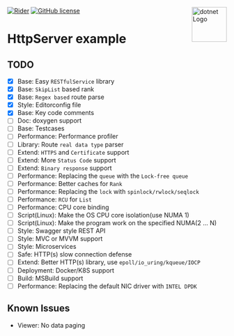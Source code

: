 <a href="https://dotnet.microsoft.com/en-us/"><img src="https://cdn4.iconfinder.com/data/icons/flat-colored-borderless-file-formats/256/file_format_48-1024.png" alt="dotnet Logo" width="80" height="80" align="right"></a>
[![Rider](https://img.shields.io/badge/IDE-Rider-1f425f.svg)](https://www.jetbrains.com/rider/)
[![GitHub license](https://img.shields.io/badge/license-BSD%202%20Clause-2e8b57.svg)](https://github.com/damon-kwok/csharp-httpserver-example/blob/main/LICENSE)

# HttpServer example

## TODO

- [x] Base: Easy `RESTfulService` library
- [x] Base: `SkipList` based rank
- [x] Base: `Regex based` route parse
- [x] Style: Editorconfig file
- [x] Base: Key code comments
- [ ] Doc: doxygen support
- [ ] Base: Testcases
- [ ] Performance: Performance profiler
- [ ] Library: Route `real data type` parser
- [ ] Extend: `HTTPS` and `Certificate` support
- [ ] Extend: More `Status Code` support
- [ ] Extend: `Binary response` support
- [ ] Performance: Replacing the `queue` with the `Lock-free queue`
- [ ] Performance: Better caches for `Rank`
- [ ] Performance: Replacing the `lock` with `spinlock/rwlock/seqlock`
- [ ] Performance: `RCU` for `List`
- [ ] Performance: CPU core binding
- [ ] Script(Linux): Make the OS CPU core isolation(use NUMA 1)
- [ ] Script(Linux): Make the program work on the specified NUMA(2 ... N)
- [ ] Style: Swagger style REST API
- [ ] Style: MVC or MVVM support
- [ ] Style: Microservices
- [ ] Safe: HTTP(s) slow connection defense
- [ ] Extend: Better HTTP(s) library, use `epoll/io_uring/kqueue/IOCP`
- [ ] Deployment: Docker/K8S support
- [ ] Build: MSBuild support
- [ ] Performance: Replacing the default NIC driver with `INTEL DPDK`

## Known Issues

- Viewer: No data paging